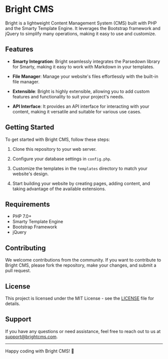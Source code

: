 # Bright CMS

Bright is a lightweight Content Management System (CMS) built with PHP and the Smarty Template Engine. It leverages the Bootstrap framework and jQuery to simplify many operations, making it easy to use and customize.

## Features

- **Smarty Integration**: Bright seamlessly integrates the Parsedown library for Smarty, making it easy to work with Markdown in your templates.

- **File Manager**: Manage your website's files effortlessly with the built-in file manager.

- **Extensible**: Bright is highly extensible, allowing you to add custom features and functionality to suit your project's needs.

- **API Interface**: It provides an API interface for interacting with your content, making it versatile and suitable for various use cases.

## Getting Started

To get started with Bright CMS, follow these steps:

1. Clone this repository to your web server.

2. Configure your database settings in `config.php`.

3. Customize the templates in the `templates` directory to match your website's design.

4. Start building your website by creating pages, adding content, and taking advantage of the available extensions.

## Requirements

- PHP 7.0+
- Smarty Template Engine
- Bootstrap Framework
- jQuery

## Contributing

We welcome contributions from the community. If you want to contribute to Bright CMS, please fork the repository, make your changes, and submit a pull request.

## License

This project is licensed under the MIT License - see the [LICENSE](LICENSE) file for details.

## Support

If you have any questions or need assistance, feel free to reach out to us at [support@brightcms.com](mailto:support@brightcms.com).

---

Happy coding with Bright CMS! 🚀
